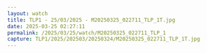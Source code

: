```yaml
---
layout: watch
title: TLP1 - 25/03/2025 - M20250325_022711_TLP_1T.jpg
date: 2025-03-25 02:27:11
permalink: /2025/03/25/watch/M20250325_022711_TLP_1
capture: TLP1/2025/202503/20250324/M20250325_022711_TLP_1T.jpg
---
```

